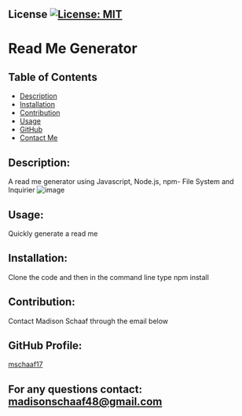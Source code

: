 ## License [![License: MIT](https://img.shields.io/badge/License-MIT-yellow.svg)](https://opensource.org/licenses/MIT)

# Read Me Generator
## Table of Contents
* [Description](#description:)
* [Installation](#installation:)
* [Contribution](#contribution:)
* [Usage](#Usage:)
* [GitHub](#github-profile)
* [Contact Me](#for-any-questions-contact)

## Description:
A read me generator using Javascript, Node.js, npm- File System and Inquirier
![image](https://user-images.githubusercontent.com/97362296/159384193-d818b667-ab66-4280-a28e-35690cdfdf46.png)


## Usage:
Quickly generate a read me
## Installation:
Clone the code and then in the command line type npm install
## Contribution:
Contact Madison Schaaf through the email below

## GitHub Profile:
[mschaaf17](https://github.com/mschaaf17)
## For any questions contact: madisonschaaf48@gmail.com

